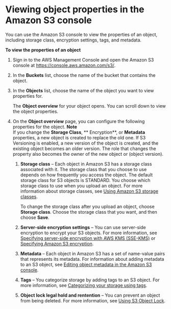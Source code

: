 # Viewing object properties in the Amazon S3 console<a name="view-object-properties"></a>

You can use the Amazon S3 console to view the properties of an object, including storage class, encryption settings, tags, and metadata\.

**To view the properties of an object**

1. Sign in to the AWS Management Console and open the Amazon S3 console at [https://console\.aws\.amazon\.com/s3/](https://console.aws.amazon.com/s3/)\.

1. In the **Buckets** list, choose the name of the bucket that contains the object\.

1. In the **Objects** list, choose the name of the object you want to view properties for\.

   The **Object overview** for your object opens\. You can scroll down to view the object properties\.

1. On the **Object overview** page, you can configure the following properties for the object\.
**Note**  
If you change the **Storage Class**, ** Encryption**, or **Metadata** properties, a new object is created to replace the old one\. If S3 Versioning is enabled, a new version of the object is created, and the existing object becomes an older version\. The role that changes the property also becomes the owner of the new object or \(object version\)\.

   1. **Storage class** – Each object in Amazon S3 has a storage class associated with it\. The storage class that you choose to use depends on how frequently you access the object\. The default storage class for S3 objects is STANDARD\. You choose which storage class to use when you upload an object\. For more information about storage classes, see [Using Amazon S3 storage classes](storage-class-intro.md)\.

      To change the storage class after you upload an object, choose **Storage class**\. Choose the storage class that you want, and then choose **Save**\.

   1. **Server\-side encryption settings** – You can use server\-side encryption to encrypt your S3 objects\. For more information, see [Specifying server\-side encryption with AWS KMS \(SSE\-KMS\)](specifying-kms-encryption.md) or [Specifying Amazon S3 encryption](specifying-s3-encryption.md)\. 

   1. **Metadata** – Each object in Amazon S3 has a set of name\-value pairs that represents its metadata\. For information about adding metadata to an S3 object, see [Editing object metadata in the Amazon S3 console](add-object-metadata.md)\.

   1. **Tags** – You categorize storage by adding tags to an S3 object\. For more information, see [Categorizing your storage using tags](object-tagging.md)\.

   1. **Object lock legal hold and rentention** – You can prevent an object from being deleted\. For more information, see [Using S3 Object Lock](object-lock.md)\.